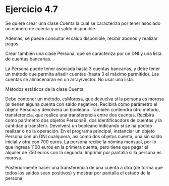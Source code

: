 # Ejercicio 4.7
Se quiere crear una clase Cuenta la cual se caracteriza por tener asociado un número de cuenta y un saldo disponible.

Además, se puede consultar el saldo disponible, recibir abonos y realizar pagos.

Crear también una clase Persona, que se caracteriza por un DNI y una lista de cuentas bancarias.

La Persona puede tener asociada hasta 3 cuentas bancarias, y debe tener un método que permita añadir cuentas (hasta 3 el máximo permitido). Las cuentas se almacenarán en un array/vector. No usar una lista.

Métodos estáticos de la clase Cuenta:

Debe contener un método, esMorosa, que devuelva si la persona es morosa (si tienen alguna cuenta con saldo negativo). Recibirá como parámetro el objeto Persona y devolverá un booleano.
También contendrá otro método, transferencia, que realice una transferencia entre dos cuentas. Recibirá como parámetro dos objetos PersonaB, dos identificacdors de cuentas y la cantidad a transferir. Devolverá un booleano indicando si se ha podido realizar o no la operación.
En el programa principal, instanciar un objeto Persona con un DNI cualquiera, así como dos objetos cuenta, una sin saldo inicial y otra con 700 euros. La persona recibe la nómina mensual, por lo que ingresa 1100 euros en la primera cuenta, pero tiene que pagar el alquiler de 750 euros con la segunda. Imprimir por pantalla si la persona es morosa.

Posteriormente hacer una transferencia de una cuenta a otra (de forma que todos los saldos sean positivos) y mostrar por pantalla el estado de la persona
